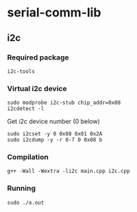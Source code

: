 # serial-comm-lib
## i2c
### Required package
```
i2c-tools
```
### Virtual i2c device
```
sudo modprobe i2c-stub chip_addr=0x08
i2cdetect -l
```
Get i2c device number (0 below)
```
sudo i2cset -y 0 0x08 0x01 0x2A
sudo i2cdump -y -r 0-7 0 0x08 b
```

### Compilation
```
g++ -Wall -Wextra -li2c main.cpp i2c.cpp
```
### Running
```
sudo ./a.out
```
